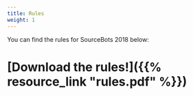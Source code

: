 ```yaml
---
title: Rules
weight: 1
---
```


You can find the rules for SourceBots 2018 below:

# [Download the rules!]({{% resource_link "rules.pdf" %}})
